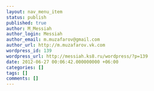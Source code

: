 ```yaml
---
layout: nav_menu_item
status: publish
published: true
author: M_Messiah
author_login: Messiah
author_email: m.muzafarov@gmail.com
author_url: http://m.muzafarov.vk.com
wordpress_id: 139
wordpress_url: http://messiah.ks8.ru/wordpress/?p=139
date: 2012-06-27 00:06:42.000000000 +06:00
categories: []
tags: []
comments: []
---
```

 
